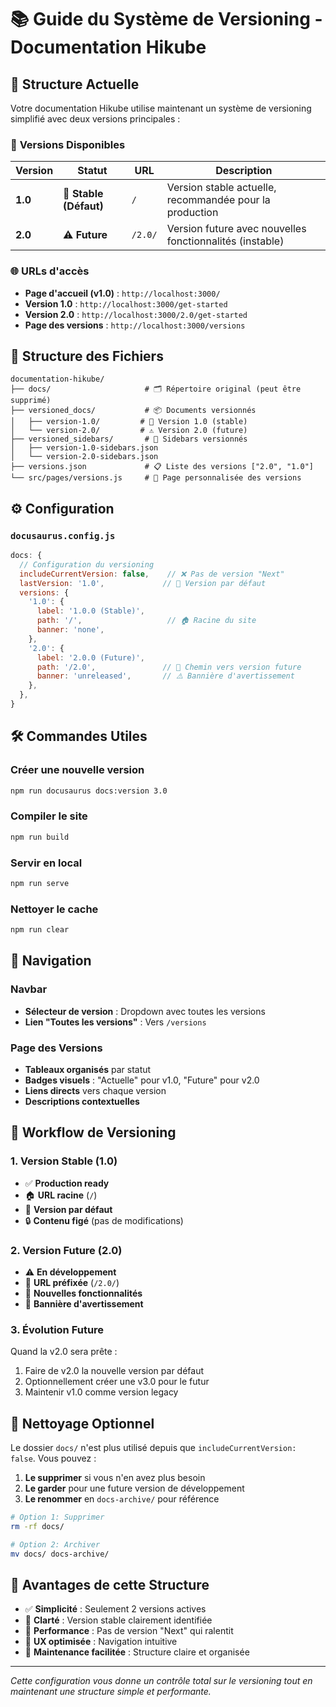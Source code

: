 # 📚 Guide du Système de Versioning - Documentation Hikube

## 🎯 **Structure Actuelle**

Votre documentation Hikube utilise maintenant un système de versioning simplifié avec deux versions principales :

### 📌 **Versions Disponibles**

| Version | Statut | URL | Description |
|---------|--------|-----|-------------|
| **1.0** | 📍 **Stable (Défaut)** | `/` | Version stable actuelle, recommandée pour la production |
| **2.0** | ⚠️ **Future** | `/2.0/` | Version future avec nouvelles fonctionnalités (instable) |

### 🌐 **URLs d'accès**

- **Page d'accueil (v1.0)** : `http://localhost:3000/`
- **Version 1.0** : `http://localhost:3000/get-started`
- **Version 2.0** : `http://localhost:3000/2.0/get-started`
- **Page des versions** : `http://localhost:3000/versions`

## 📁 **Structure des Fichiers**

```
documentation-hikube/
├── docs/                     # 🗂️ Répertoire original (peut être supprimé)
├── versioned_docs/           # 📦 Documents versionnés
│   ├── version-1.0/         # 📍 Version 1.0 (stable)
│   └── version-2.0/         # ⚠️ Version 2.0 (future)
├── versioned_sidebars/       # 🧭 Sidebars versionnés
│   ├── version-1.0-sidebars.json
│   └── version-2.0-sidebars.json
├── versions.json             # 📋 Liste des versions ["2.0", "1.0"]
└── src/pages/versions.js     # 📄 Page personnalisée des versions
```

## ⚙️ **Configuration**

### `docusaurus.config.js`

```javascript
docs: {
  // Configuration du versioning
  includeCurrentVersion: false,    // ❌ Pas de version "Next"
  lastVersion: '1.0',             // 📍 Version par défaut
  versions: {
    '1.0': {
      label: '1.0.0 (Stable)',
      path: '/',                   // 🏠 Racine du site
      banner: 'none',
    },
    '2.0': {
      label: '2.0.0 (Future)',
      path: '/2.0',               // 🔮 Chemin vers version future
      banner: 'unreleased',       // ⚠️ Bannière d'avertissement
    },
  },
}
```

## 🛠️ **Commandes Utiles**

### Créer une nouvelle version
```bash
npm run docusaurus docs:version 3.0
```

### Compiler le site
```bash
npm run build
```

### Servir en local
```bash
npm run serve
```

### Nettoyer le cache
```bash
npm run clear
```

## 🎨 **Navigation**

### Navbar
- **Sélecteur de version** : Dropdown avec toutes les versions
- **Lien "Toutes les versions"** : Vers `/versions`

### Page des Versions
- **Tableaux organisés** par statut
- **Badges visuels** : "Actuelle" pour v1.0, "Future" pour v2.0
- **Liens directs** vers chaque version
- **Descriptions contextuelles**

## 🔄 **Workflow de Versioning**

### 1. Version Stable (1.0)
- ✅ **Production ready**
- 🏠 **URL racine** (`/`)
- 📍 **Version par défaut**
- 🔒 **Contenu figé** (pas de modifications)

### 2. Version Future (2.0)
- ⚠️ **En développement**
- 🔮 **URL préfixée** (`/2.0/`)
- 🧪 **Nouvelles fonctionnalités**
- 🚨 **Bannière d'avertissement**

### 3. Évolution Future
Quand la v2.0 sera prête :
1. Faire de v2.0 la nouvelle version par défaut
2. Optionnellement créer une v3.0 pour le futur
3. Maintenir v1.0 comme version legacy

## 🧹 **Nettoyage Optionnel**

Le dossier `docs/` n'est plus utilisé depuis que `includeCurrentVersion: false`. Vous pouvez :

1. **Le supprimer** si vous n'en avez plus besoin
2. **Le garder** pour une future version de développement
3. **Le renommer** en `docs-archive/` pour référence

```bash
# Option 1: Supprimer
rm -rf docs/

# Option 2: Archiver
mv docs/ docs-archive/
```

## 🎯 **Avantages de cette Structure**

- ✅ **Simplicité** : Seulement 2 versions actives
- 📍 **Clarté** : Version stable clairement identifiée
- 🚀 **Performance** : Pas de version "Next" qui ralentit
- 🎨 **UX optimisée** : Navigation intuitive
- 🔧 **Maintenance facilitée** : Structure claire et organisée

---

*Cette configuration vous donne un contrôle total sur le versioning tout en maintenant une structure simple et performante.* 